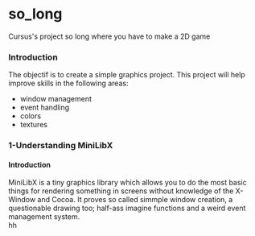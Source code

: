 # so_long
Cursus's project so long where you have to make a 2D game
<h3>Introduction</h3>
<p>
	The objectif is to create a simple graphics project.
	This project will help improve skills in the following areas:
	<ul>
		<li>window management</li>
		<li>event handling</li>
		<li>colors</li>
		<li>textures</li>
	</ul>
</p>
<h3>1-Understanding MiniLibX</h3>
<p>
	<h4>Introduction</h4>
	   MiniLibX is a tiny graphics library which allows you to do the most basic things for rendering something in screens without knowledge of the X-Window and Cocoa. It proves so called simmple window creation, a questionable drawing too; half-ass imagine functions and a weird event management system.
	<br>
hh
</p>
